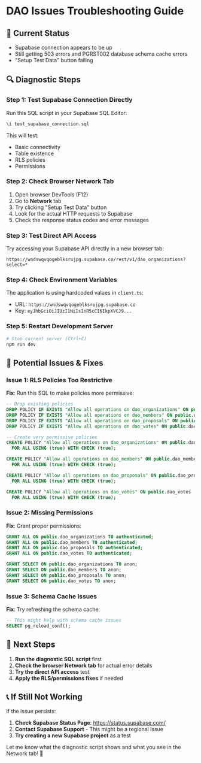 # DAO Issues Troubleshooting Guide

## 🚨 **Current Status**
- Supabase connection appears to be up
- Still getting 503 errors and PGRST002 database schema cache errors
- "Setup Test Data" button failing

## 🔍 **Diagnostic Steps**

### Step 1: Test Supabase Connection Directly
Run this SQL script in your Supabase SQL Editor:
```sql
\i test_supabase_connection.sql
```

This will test:
- Basic connectivity
- Table existence
- RLS policies
- Permissions

### Step 2: Check Browser Network Tab
1. Open browser DevTools (F12)
2. Go to **Network** tab
3. Try clicking "Setup Test Data" button
4. Look for the actual HTTP requests to Supabase
5. Check the response status codes and error messages

### Step 3: Test Direct API Access
Try accessing your Supabase API directly in a new browser tab:
```
https://wndswqvqogeblksrujpg.supabase.co/rest/v1/dao_organizations?select=*
```

### Step 4: Check Environment Variables
The application is using hardcoded values in `client.ts`:
- URL: `https://wndswqvqogeblksrujpg.supabase.co`
- Key: `eyJhbGciOiJIUzI1NiIsInR5cCI6IkpXVCJ9...`

### Step 5: Restart Development Server
```bash
# Stop current server (Ctrl+C)
npm run dev
```

## 🔧 **Potential Issues & Fixes**

### Issue 1: RLS Policies Too Restrictive
**Fix**: Run this SQL to make policies more permissive:
```sql
-- Drop existing policies
DROP POLICY IF EXISTS "Allow all operations on dao_organizations" ON public.dao_organizations;
DROP POLICY IF EXISTS "Allow all operations on dao_members" ON public.dao_members;
DROP POLICY IF EXISTS "Allow all operations on dao_proposals" ON public.dao_proposals;
DROP POLICY IF EXISTS "Allow all operations on dao_votes" ON public.dao_votes;

-- Create very permissive policies
CREATE POLICY "Allow all operations on dao_organizations" ON public.dao_organizations
  FOR ALL USING (true) WITH CHECK (true);

CREATE POLICY "Allow all operations on dao_members" ON public.dao_members
  FOR ALL USING (true) WITH CHECK (true);

CREATE POLICY "Allow all operations on dao_proposals" ON public.dao_proposals
  FOR ALL USING (true) WITH CHECK (true);

CREATE POLICY "Allow all operations on dao_votes" ON public.dao_votes
  FOR ALL USING (true) WITH CHECK (true);
```

### Issue 2: Missing Permissions
**Fix**: Grant proper permissions:
```sql
GRANT ALL ON public.dao_organizations TO authenticated;
GRANT ALL ON public.dao_members TO authenticated;
GRANT ALL ON public.dao_proposals TO authenticated;
GRANT ALL ON public.dao_votes TO authenticated;

GRANT SELECT ON public.dao_organizations TO anon;
GRANT SELECT ON public.dao_members TO anon;
GRANT SELECT ON public.dao_proposals TO anon;
GRANT SELECT ON public.dao_votes TO anon;
```

### Issue 3: Schema Cache Issues
**Fix**: Try refreshing the schema cache:
```sql
-- This might help with schema cache issues
SELECT pg_reload_conf();
```

## 🎯 **Next Steps**

1. **Run the diagnostic SQL script** first
2. **Check the browser Network tab** for actual error details
3. **Try the direct API access** test
4. **Apply the RLS/permissions fixes** if needed

## 📞 **If Still Not Working**

If the issue persists:
1. **Check Supabase Status Page**: https://status.supabase.com/
2. **Contact Supabase Support** - This might be a regional issue
3. **Try creating a new Supabase project** as a test

Let me know what the diagnostic script shows and what you see in the Network tab! 🚀








